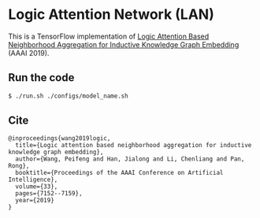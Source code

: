 # Logic Attention Network (LAN)

This is a TensorFlow implementation of [Logic Attention Based Neighborhood Aggregation for Inductive Knowledge Graph Embedding](https://arxiv.org/pdf/1811.01399.pdf) (AAAI 2019).

## Run the code

```bash
$ ./run.sh ./configs/model_name.sh
```

## Cite

```
@inproceedings{wang2019logic,
  title={Logic attention based neighborhood aggregation for inductive knowledge graph embedding},
  author={Wang, Peifeng and Han, Jialong and Li, Chenliang and Pan, Rong},
  booktitle={Proceedings of the AAAI Conference on Artificial Intelligence},
  volume={33},
  pages={7152--7159},
  year={2019}
}
```
